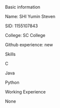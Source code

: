 Basic information

Name: SHI Yumin Steven

SID: 1155107843

College: SC College

Github experience: new

Skills

C

Java

Python



Working Experience

None
